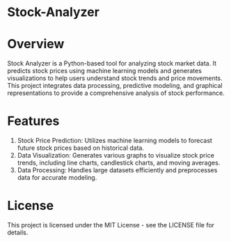 # Stock-Analyzer

# Overview
Stock Analyzer is a Python-based tool for analyzing stock market data. It predicts stock prices using machine learning models and generates visualizations to help users understand stock trends and price movements. This project integrates data processing, predictive modeling, and graphical representations to provide a comprehensive analysis of stock performance.

# Features
1) Stock Price Prediction: Utilizes machine learning models to forecast future stock prices based on historical data.
2) Data Visualization: Generates various graphs to visualize stock price trends, including line charts, candlestick charts, and moving averages.
3) Data Processing: Handles large datasets efficiently and preprocesses data for accurate modeling.

# License
This project is licensed under the MIT License - see the LICENSE file for details.

